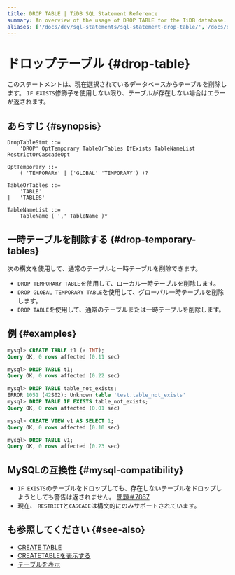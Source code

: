 ```yaml
---
title: DROP TABLE | TiDB SQL Statement Reference
summary: An overview of the usage of DROP TABLE for the TiDB database.
aliases: ['/docs/dev/sql-statements/sql-statement-drop-table/','/docs/dev/reference/sql/statements/drop-table/']
---
```


# ドロップテーブル {#drop-table}

このステートメントは、現在選択されているデータベースからテーブルを削除します。 `IF EXISTS`修飾子を使用しない限り、テーブルが存在しない場合はエラーが返されます。

## あらすじ {#synopsis}

```ebnf+diagram
DropTableStmt ::=
    'DROP' OptTemporary TableOrTables IfExists TableNameList RestrictOrCascadeOpt

OptTemporary ::=
    ( 'TEMPORARY' | ('GLOBAL' 'TEMPORARY') )?

TableOrTables ::=
    'TABLE'
|   'TABLES'

TableNameList ::=
    TableName ( ',' TableName )*
```

## 一時テーブルを削除する {#drop-temporary-tables}

次の構文を使用して、通常のテーブルと一時テーブルを削除できます。

-   `DROP TEMPORARY TABLE`を使用して、ローカル一時テーブルを削除します。
-   `DROP GLOBAL TEMPORARY TABLE`を使用して、グローバル一時テーブルを削除します。
-   `DROP TABLE`を使用して、通常のテーブルまたは一時テーブルを削除します。

## 例 {#examples}

```sql
mysql> CREATE TABLE t1 (a INT);
Query OK, 0 rows affected (0.11 sec)

mysql> DROP TABLE t1;
Query OK, 0 rows affected (0.22 sec)

mysql> DROP TABLE table_not_exists;
ERROR 1051 (42S02): Unknown table 'test.table_not_exists'
mysql> DROP TABLE IF EXISTS table_not_exists;
Query OK, 0 rows affected (0.01 sec)

mysql> CREATE VIEW v1 AS SELECT 1;
Query OK, 0 rows affected (0.10 sec)

mysql> DROP TABLE v1;
Query OK, 0 rows affected (0.23 sec)
```

## MySQLの互換性 {#mysql-compatibility}

-   `IF EXISTS`のテーブルをドロップしても、存在しないテーブルをドロップしようとしても警告は返されません。 [問題＃7867](https://github.com/pingcap/tidb/issues/7867)
-   現在、 `RESTRICT`と`CASCADE`は構文的にのみサポートされています。

## も参照してください {#see-also}

-   [CREATE TABLE](/sql-statements/sql-statement-create-table.md)
-   [CREATETABLEを表示する](/sql-statements/sql-statement-show-create-table.md)
-   [テーブルを表示](/sql-statements/sql-statement-show-tables.md)
